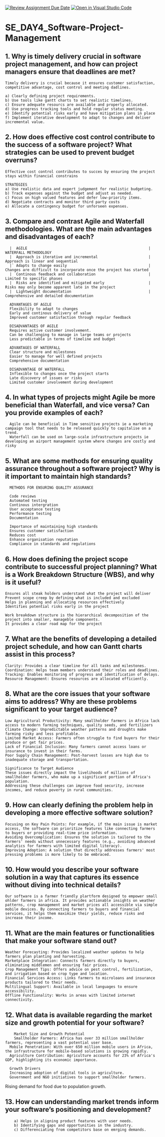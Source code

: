 [![Review Assignment Due Date](https://classroom.github.com/assets/deadline-readme-button-22041afd0340ce965d47ae6ef1cefeee28c7c493a6346c4f15d667ab976d596c.svg)](https://classroom.github.com/a/9pw6JKcu)
[![Open in Visual Studio Code](https://classroom.github.com/assets/open-in-vscode-2e0aaae1b6195c2367325f4f02e2d04e9abb55f0b24a779b69b11b9e10269abc.svg)](https://classroom.github.com/online_ide?assignment_repo_id=18499589&assignment_repo_type=AssignmentRepo)
# SE_DAY4_Software-Project-Management
## 1. Why is timely delivery crucial in software project management, and how can project managers ensure that deadlines are met?
    Timely delivery is crucial because it ensures customer satisfaction, competitive advantage, cost control and meeting dadlines.

    a) Clearly defining project requirements.
    b) Use tools like gantt charts to set realistic timelines.
    c) Ensure adequate resourcs are available and properly allocated.
    d) Use progress tracking tools and hold regular status meeting.
    e) Identify potential risks early and have mitigation plans in place
    f) Implement iterative development to adapt to changes and deliver incremental value.

    
## 2. How does effective cost control contribute to the success of a software project? What strategies can be used to prevent budget overruns?
    Effective cost control contributes to succes by ensuring the project stays within financial constrains

    STRATEGIES 
    a) Use realistic data and expert judgement for realistic budgeting.
    b) Track expenses against the budget and adjust as needed.
    c) Focus on high valued features and defer low-priority items.
    d) Negotiate contracts and monitor third party costs
    e) Allocate a contingency budget for unforseen expenses.
    
## 3. Compare and contrast Agile and Waterfall methodologies. What are the main advantages and disadvantages of each?
      |  AGILE                                                       |  WATERFALL METHODOLOGY
      |  Approach is iterative and incremental                       |  Approach is linear and sequential
      |` Adapts to change easily                                     |  Changes are difficult to incorporate once the project has started
      |  Continous feedback and collaboration                        |  Limited to specific phases
      |  Risks are identified and mitigated early                    |  Risks may only become apparent late in the project
      |  Lightweight documentation                                   |  Comprehensive and detailed documentation

      ADVANTAGES OF AGILE
      Flexibility to adapt to changes
      Early and continous delivery of value
      Improved customer satisfaction through regular feedback

      DISADVANTAGES OF AGILE
      Requires active customer involvement.
      Can be challenging to manage in large teams or projects
      Less predictable in terms of timeline and budget

      ADVANTAGES OF WATERFALL
      Clear structure and milestones
      Easier to manage for well defined projects
      Comprehensive documentation

      DISADVANTAGE OF WATERFALL
      Inflexible to changes once the project starts
      Late discovery of issues or risks
      Limited customer involvement during development


      
## 4. In what types of projects might Agile be more beneficial than Waterfall, and vice versa? Can you provide examples of each?
      Agile can be beneficial in Time sensitive projects ie a marketing campaign tool that needs to be released quickly to capitalise on a trend.
      Waterfall can be used on large-scale infrastructure projects ie developing an airport management system where changes are costly and risky
      
## 5. What are some methods for ensuring quality assurance throughout a software project? Why is it important to maintain high standards?
      METHODS FOR ENSURING QUALITY ASSURANCE

      Code reviews
      Automated testing
      Continous intergration
      User acceptance testing
      Performance testing
      Documentation

      Importance of maintaining high standards
      Ensures customer satisfaction
      Reduces cost
      Enhance organisation reputation
      Compliance in standards and regulations
      
## 6. How does defining the project scope contribute to successful project planning? What is a Work Breakdown Structure (WBS), and why is it useful?
    Ensures all steak holders understand what the project will deliver
    Prevent scope creep by defining what is included and excluded
    Helps in planning and allocating resources effectively
    Identifies potential risks early in the project

    Work breakdown structure is the hierarchical decomposition of the project into smaller, manageble components.
    It provides a clear road map for the project
    
## 7. What are the benefits of developing a detailed project schedule, and how can Gantt charts assist in this process?
    Clarity: Provides a clear timeline for all tasks and milestones.
    Coordination: Helps team members understand their roles and deadlines.
    Tracking: Enables monitoring of progress and identification of delays.
    Resource Management: Ensures resources are allocated efficiently.

    
## 8. What are the core issues that your software aims to address? Why are these problems significant to your target audience?
    Low Agricultural Productivity: Many smallholder farmers in Africa lack access to modern farming techniques, quality seeds, and fertilizers
    Climate Change: Unpredictable weather patterns and droughts make farming risky and less profitable.
    Limited Market Access: Farmers often struggle to find buyers for their produce or get fair prices.
    Lack of Financial Inclusion: Many farmers cannot access loans or insurance to invest in their farms.
    Poor Supply Chain Management: Post-harvest losses are high due to inadequate storage and transportation.
    
    Significance to Target Audience
    These issues directly impact the livelihoods of millions of smallholder farmers, who make up a significant portion of Africa's population.
    Addressing these challenges can improve food security, increase incomes, and reduce poverty in rural communities.


## 9. How can clearly defining the problem help in developing a more effective software solution?
    Focusing on Key Pain Points: For example, if the main issue is market access, the software can prioritize features like connecting farmers to buyers or providing real-time price information.
    Avoiding Overcomplication: Ensures the solution is tailored to the farmers' needs without unnecessary features (e.g., avoiding advanced analytics for farmers with limited digital literacy).
    Improving Adoption: A solution that directly addresses farmers' most pressing problems is more likely to be embraced.
    
## 10. How would you describe your software solution in a way that captures its essence without diving into technical details?
    Our software is a farmer friendly plartform designed to empower small ohlder farmers in africa. It provides actionable insights on weather patterns, crop management and market prices all accessible via simple mobile devices. By connecting farmers to buyers and financial services, it helps them maximize their yields, reduce risks and increase their income.

## 11. What are the main features or functionalities that make your software stand out?
    Weather Forecasting: Provides localized weather updates to help farmers plan planting and harvesting.
    Marketplace Integration: Connects farmers directly to buyers, eliminating middlemen and ensuring fair prices.
    Crop Management Tips: Offers advice on pest control, fertilization, and irrigation based on crop type and location.
    Financial Services Access: Links farmers to microloans and insurance products tailored to their needs.
    Multilingual Support: Available in local languages to ensure accessibility.
    Offline Functionality: Works in areas with limited internet connectivity.
    
## 12. What data is available regarding the market size and growth potential for your software?
        Market Size and Growth Potential
        Smallholder Farmers: Africa has over 33 million smallholder farmers, representing a vast potential user base.
      Mobile Penetration: With over 650 million mobile users in Africa, the infrastructure for mobile-based solutions is growing rapidly.
      Agriculture Contribution: Agriculture accounts for 23% of Africa's GDP, highlighting its economic importance.
      
      Growth Drivers
      Increasing adoption of digital tools in agriculture.
      Government and NGO initiatives to support smallholder farmers.

Rising demand for food due to population growth. 
## 13. How can understanding market trends inform your software’s positioning and development?
        a) Helps in aligning product features with user needs.
        b) Identifying gaps and opportunities in the industry.
        c) Differenciating from competitors base on emrging demands.
